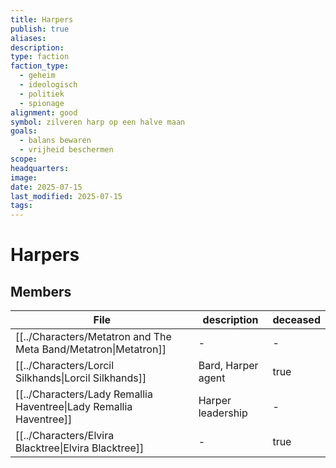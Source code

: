 ```yaml
---
title: Harpers
publish: true
aliases: 
description: 
type: faction
faction_type:
  - geheim
  - ideologisch
  - politiek
  - spionage
alignment: good
symbol: zilveren harp op een halve maan
goals:
  - balans bewaren
  - vrijheid beschermen
scope: 
headquarters: 
image: 
date: 2025-07-15
last_modified: 2025-07-15
tags: 
---
```

# Harpers


## Members
| File                                                                       | description        | deceased |
| -------------------------------------------------------------------------- | ------------------ | -------- |
| [[../Characters/Metatron and The Meta Band/Metatron\|Metatron]]                                 | \-                 | \-       |
| [[../Characters/Lorcil Silkhands\|Lorcil Silkhands]]               | Bard, Harper agent | true     |
| [[../Characters/Lady Remallia Haventree\|Lady Remallia Haventree]] | Harper leadership  | \-       |
| [[../Characters/Elvira Blacktree\|Elvira Blacktree]]               | \-                 | true     |


